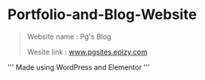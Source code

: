 # Portfolio-and-Blog-Website
> Website name : Pg's Blog
>
> Wesite link : www.pgsites.epizy.com


''' 
Made using WordPress and Elementor
'''

